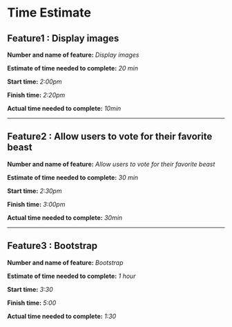 
# Time Estimate

## Feature1 : Display images

**Number and name of feature:** *Display images*

**Estimate of time needed to complete:** *20 min*

**Start time:** *2:00pm*

**Finish time:** *2:20pm*

**Actual time needed to complete:** *10min*

----------------

## Feature2 : Allow users to vote for their favorite beast

**Number and name of feature:** *Allow users to vote for their favorite beast*

**Estimate of time needed to complete:** *30 min*

**Start time:** *2:30pm*

**Finish time:** *3:00pm*

**Actual time needed to complete:** *30min*

----------------

## Feature3 : Bootstrap

**Number and name of feature:** *Bootstrap*

**Estimate of time needed to complete:** *1 hour*

**Start time:** *3:30*

**Finish time:** *5:00*

**Actual time needed to complete:** *1:30*  
